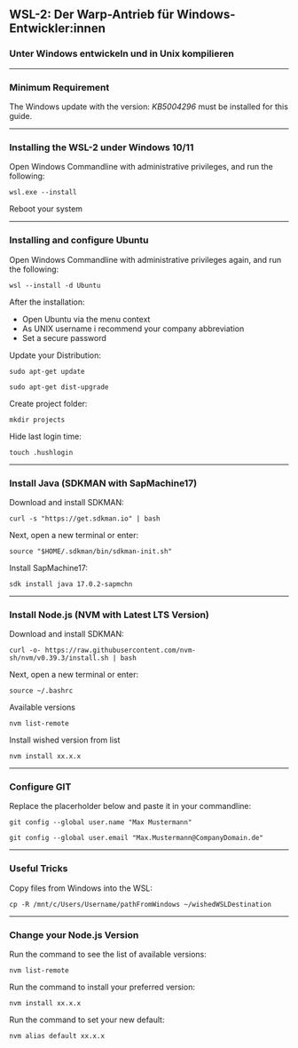## WSL-2: Der Warp-Antrieb für Windows-Entwickler:innen
### Unter Windows entwickeln und in Unix kompilieren
---

### Minimum Requirement

The Windows update with the version: _KB5004296_ must be installed for this guide.

---

### Installing the WSL-2 under Windows 10/11

Open Windows Commandline with administrative privileges, and run the following:

```shell
wsl.exe --install
```

Reboot your system

---

### Installing and configure Ubuntu

Open Windows Commandline with administrative privileges again, and run the following:

```shell
wsl --install -d Ubuntu
```

After the installation:

- Open Ubuntu via the menu context
- As UNIX username i recommend your company abbreviation
- Set a secure password

Update your Distribution:

```shell
sudo apt-get update
```

```shell
sudo apt-get dist-upgrade
```

Create project folder:

```shell
mkdir projects
```

Hide last login time:

```shell
touch .hushlogin
```

---

### Install Java (SDKMAN with SapMachine17)

Download and install SDKMAN:

```shell
curl -s "https://get.sdkman.io" | bash
```

Next, open a new terminal or enter:
```shell
source "$HOME/.sdkman/bin/sdkman-init.sh"
```

Install SapMachine17:

```shell
sdk install java 17.0.2-sapmchn
```

---

### Install Node.js (NVM with Latest LTS Version)

Download and install SDKMAN:

```shell
curl -o- https://raw.githubusercontent.com/nvm-sh/nvm/v0.39.3/install.sh | bash
```

Next, open a new terminal or enter:
```shell
source ~/.bashrc
```

Available versions

```shell
nvm list-remote
```

Install wished version from list

```shell
nvm install xx.x.x
```

---

### Configure GIT

Replace the placerholder below and paste it in your commandline:

```shell
git config --global user.name "Max Mustermann"
```

```shell
git config --global user.email "Max.Mustermann@CompanyDomain.de"
```

---

### Useful Tricks

Copy files from Windows into the WSL:

```shell
cp -R /mnt/c/Users/Username/pathFromWindows ~/wishedWSLDestination
```

---

### Change your Node.js Version

Run the command to see the list of available versions:

```shell
nvm list-remote
```

Run the command to install your preferred version:

```shell
nvm install xx.x.x
```

Run the command to set your new default:

```shell
nvm alias default xx.x.x
```
